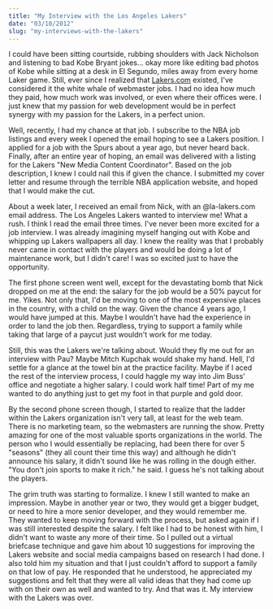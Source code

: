 ```yaml
---
title: "My Interview with the Los Angeles Lakers"
date: "03/10/2012"
slug: "my-interviews-with-the-lakers"
---
```


I could have been sitting courtside, rubbing shoulders with Jack Nicholson and listening to bad Kobe Bryant jokes... okay more like editing bad photos of Kobe while sitting at a desk in El Segundo, miles away from every home Laker game. Still, ever since I realized that [Lakers.com](http://www.lakers.com) existed, I've considered it the white whale of webmaster jobs. I had no idea how much they paid, how much work was involved, or even where their offices were. I just knew that my passion for web development would be in perfect synergy with my passion for the Lakers, in a perfect union.

Well, recently, I had my chance at that job. <!--more-->I subscribe to the  NBA job listings and every week I opened the email hoping to see a Lakers position. I applied for a job with the Spurs about a year ago, but never heard back. Finally, after an entire year of hoping, an email was delivered with a listing for the Lakers "New Media Content Coordinator". Based on the job description, I knew I could nail this if given the chance. I submitted my cover letter and resume through the terrible NBA application website, and hoped that I would make the cut.

About a week later, I received an email from Nick, with an @la-lakers.com email address. The Los Angeles Lakers wanted to interview me! What a rush. I think I read the email three times. I've never been more excited for a job interview. I was already imagining myself hanging out with Kobe and whipping up Lakers wallpapers all day. I knew the reality was that I probably never came in contact with the players and would be doing a lot of maintenance work, but I didn't care! I was so excited just to have the opportunity.

The first phone screen went well, except for the devastating bomb that Nick dropped on me at the end: the salary for the job would be a 50% paycut for me. Yikes. Not only that, I'd be moving to one of the most expensive places in the country, with a child on the way. Given the chance 4 years ago, I would have jumped at this. Maybe I wouldn't have had the experience in order to land the job then. Regardless, trying to support a family while taking that large of a paycut just wouldn't work for me today.

Still, this was the Lakers we're talking about. Would they fly me out for an interview with Pau? Maybe Mitch Kupchak would shake my hand. Hell, I'd settle for a glance at the towel bin at the practice facility. Maybe if I aced the rest of the interview process, I could haggle my way into Jim Buss' office and negotiate a higher salary. I could work half time! Part of my me wanted to do anything just to get my foot in that purple and gold door.

By the second phone screen though, I started to realize that the ladder within the Lakers organization isn't very tall, at least for the web team. There is no marketing team, so the webmasters are running the show. Pretty amazing for one of the most valuable sports organizations in the world. The person who I would essentially be replacing, had been there for over 5 "seasons" (they all count their time this way) and although he didn't announce his salary, it didn't sound like he was rolling in the dough either. "You don't join sports to make it rich." he said. I guess he's not talking about the players.

The grim truth was starting to formalize. I knew I still wanted to make an impression. Maybe in another year or two, they would get a bigger budget, or need to hire a more senior developer, and they would remember me. They wanted to keep moving forward with the process, but asked again if I was still interested despite the salary. I felt like I had to be honest with him, I didn't want to waste any more of their time. So I pulled out a virtual briefcase technique and gave him about 10 suggestions for improving the Lakers website and social media campaigns based on research I had done. I also told him my situation and that I just couldn't afford to support a family on that low of pay. He responded that he understood, he appreciated my suggestions and felt that they were all valid ideas that they had come up with on their own as well and wanted to try. And that was it. My interview with the Lakers was over.